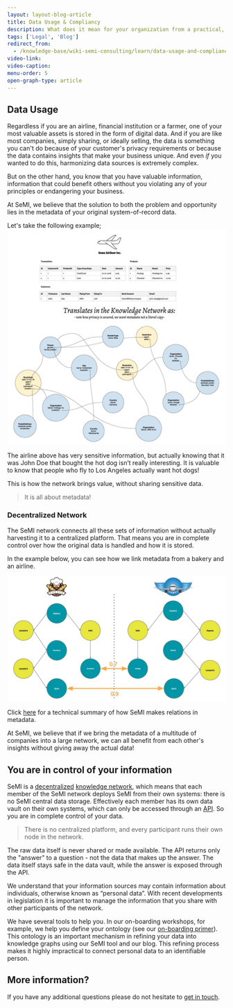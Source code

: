 ```yaml
---
layout: layout-blog-article
title: Data Usage & Compliancy
description: What does it mean for your organization from a practical, safety and compliance point of view when you use SeMI?
tags: ['Legal', 'Blog']
redirect_from:
  - /knowledge-base/wiki-semi-consulting/learn/data-usage-and-compliancy/
video-link:
video-caption:
menu-order: 5
open-graph-type: article
---
```


## Data Usage

Regardless if you are an airline, financial institution or a farmer, one of your most valuable assets is stored in the form of digital data. And if you are like most companies, simply sharing, or ideally selling, the data is something you can't do because of your customer's privacy requirements or because the data contains insights that make your business unique. And even <em>if</em> you wanted to do this, harmonizing data sources is extremely complex.

But on the other hand, you know that you have valuable information, information that could benefit others without you violating any of your principles or endangering your business.

At SeMI, we believe that the solution to both the problem and opportunity lies in the metadata of your original system-of-record data.

Let's take the following example;
![Some Airliner Inc.](/img/SeMI-some-airliner-inc.jpg)

The airline above has very sensitive information, but actually knowing that it was John Doe that bought the hot dog isn’t really interesting. It is valuable to know that people who fly to Los Angeles actually want hot dogs!

This is how the network brings value, without sharing sensitive data.

> It is all about metadata!

### Decentralized Network

The SeMI network connects all these sets of information without actually harvesting it to a centralized platform. That means you are in complete control over how the original data is handled and how it is stored.

In the example below, you can see how we link metadata from a bakery and an airline.

![some airliner inc and some bakery inc](/img/SeMI-some-airliner-inc_and_some-bakeryinc.jpg)

<section class="callout">
    Click <a href="/blog/technology-summary.html">here</a> for a technical summary of how SeMI makes relations in metadata.
</section>

At SeMI, we believe that if we bring the metadata of a multitude of companies into a large network, we can all benefit from each other's insights without giving away the actual data!

## You are in control of your information

SeMI is a [decentralized](/playbook/nomenclature/#dn) [knowledge network](/playbook/nomenclature/#kn), which means that each member of the SeMI network deploys SeMI from their own systems: there is no SeMI central data storage. Effectively each member has its own data vault on their own systems, which can only be accessed through an [API](/playbook/nomenclature/#api). So you are in complete control of your data.

> There is no centralized platform, and every participant runs their own node in the network.

The raw data itself is never shared or made available.  The API returns only the "answer" to a question - not the data that makes up the answer. The data itself stays safe in the data vault, while the answer is exposed through the API.

We understand that your information sources may contain information about individuals, otherwise known as “personal data”. With recent developments in legislation it is important to manage the information that you share with other participants of the network.

We have several tools to help you. In our on-boarding workshops, for example, we help you define your ontology (see our [on-boarding primer](/blog/onboarding-brief.html)). This ontology is an important mechanism in refining your data into knowledge graphs using our SeMI tool and our blog. This refining process makes it highly impractical to connect personal data to an identifiable person.

## More information?
If you have any additional questions please do not hesitate to [get in touch](/contact/).
